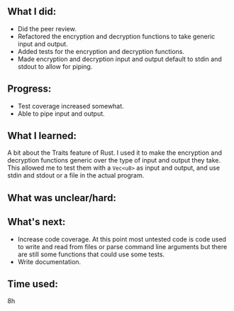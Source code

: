 ## What I did:
- Did the peer review.
- Refactored the encryption and decryption functions to take generic input and output. 
- Added tests for the encryption and decryption functions.
- Made encryption and decryption input and output default to stdin and stdout to allow for piping.

## Progress:
- Test coverage increased somewhat. 
- Able to pipe input and output.

## What I learned:
A bit about the Traits feature of Rust. I used it to make the encryption and decryption functions generic over the type of input and output they take. This allowed me to test them with a `Vec<u8>` as input and output, and use stdin and stdout or a file in the actual program.

## What was unclear/hard:

## What's next:
- Increase code coverage. At this point most untested code is code used to write and read from files or parse command line arguments but there are still some functions that could use some tests.
- Write documentation.

## Time used: 
8h